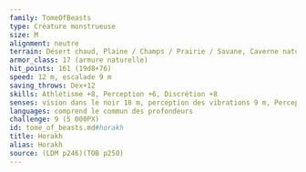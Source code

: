 ```yaml
---
family: TomeOfBeasts
type: Créature monstrueuse
size: M
alignment: neutre
terrain: Désert chaud, Plaine / Champs / Prairie / Savane, Caverne naturelle
armor_class: 17 (armure naturelle)
hit_points: 161 (19d8+76)
speed: 12 m, escalade 9 m
saving_throws: Dex+12
skills: Athlétisme +8, Perception +6, Discrétion +8
senses: vision dans le noir 18 m, perception des vibrations 9 m, Perception passive 20
languages: comprend le commun des profondeurs
challenge: 9 (5 000PX)
id: tome_of_beasts.md#horakh
title: Horakh
alias: Horakh
source: (LDM p246)(TOB p250)
---
```


